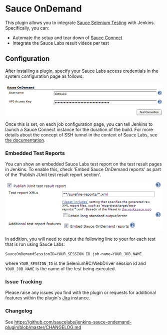 # Sauce OnDemand

This plugin allows you to integrate [Sauce Selenium Testing](https://saucelabs.com/platform/automation-tools/selenium) with Jenkins.
Specifically, you can:

-   Automate the setup and tear down of [Sauce Connect](https://wiki.saucelabs.com/display/DOCS/Sauce+Connect+Proxy)
-   Integrate the Sauce Labs result videos per test

## Configuration

After installing a plugin, specify your Sauce Labs access credentials in
the system configuration page as follows:

![](docs/images/global.png)

Once this is set, on each job configuration page, you can tell Jenkins
to launch a Sauce Connect instance for the duration of the build. For
more details about the concept of SSH tunnel in the context of Sauce
Labs, see [the documentation](https://wiki.saucelabs.com/display/DOCS/Sauce+Connect+Proxy).

### Embedded Test Reports

You can show an embedded Sauce Labs test report on the test result
pages in Jenkins. To enable this, check 'Embed Sauce OnDemand reports' as part
of the 'Publish JUnit test result report section'.

![](docs/images/embedded-report-configuration.png)

In addition, you will need to output the following line to your for each
test that is run using Sauce Labs:

```shell
SauceOnDemandSessionID=YOUR_SESSION_ID job-name=YOUR_JOB_NAME
```

where `YOUR_SESSION_ID` is the SeleniumRC/WebDriver session id and
`YOUR_JOB_NAME` is the name of the test being executed.

### Issue Tracking

Please raise any issues you find with the plugin or requests for
additional features within the plugin's
[Jira](https://issues.jenkins.io/browse/JENKINS/component/15751)
instance.

### Changelog

See <https://github.com/saucelabs/jenkins-sauce-ondemand-plugin/blob/master/CHANGELOG.md>
